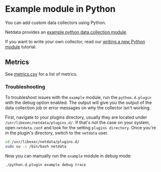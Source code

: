 # Example module in Python

You can add custom data collectors using Python.

Netdata provides an [example python data collection module](https://github.com/netdata/netdata/tree/master/collectors/python.d.plugin/example).

If you want to write your own collector, read our [writing a new Python module](https://github.com/netdata/netdata/blob/master/collectors/python.d.plugin/README.md#how-to-write-a-new-module) tutorial.

## Metrics

See [metrics.csv](https://github.com/netdata/netdata/blob/master/collectors/python.d.plugin/example/metrics.csv) for a list of metrics.


### Troubleshooting

To troubleshoot issues with the `example` module, run the `python.d.plugin` with the debug option enabled. The 
output will give you the output of the data collection job or error messages on why the collector isn't working.

First, navigate to your plugins directory, usually they are located under `/usr/libexec/netdata/plugins.d/`. If that's 
not the case on your system, open `netdata.conf` and look for the setting `plugins directory`. Once you're in the 
plugin's directory, switch to the `netdata` user.

```bash
cd /usr/libexec/netdata/plugins.d/
sudo su -s /bin/bash netdata
```

Now you can manually run the `example` module in debug mode:

```bash
./python.d.plugin example debug trace
```

